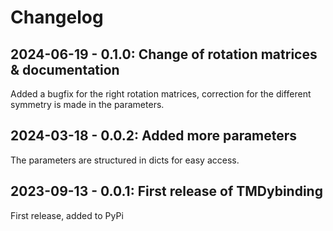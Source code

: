 # Changelog

## 2024-06-19 - 0.1.0: Change of rotation matrices & documentation

Added a bugfix for the right rotation matrices, correction for the different symmetry is made in the parameters.


## 2024-03-18 - 0.0.2: Added more parameters

The parameters are structured in dicts for easy access.

## 2023-09-13 - 0.0.1: First release of TMDybinding

First release, added to PyPi